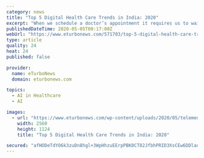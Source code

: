 ```yaml
---
category: news
title: "Top 5 Digital Health Care Trends in India: 2020"
excerpt: "When we schedule a doctor’s appointment it requires us to wait for a couple of hours for a medical check-up but not so with digital healthcare."
publishedDateTime: 2020-05-05T00:17:00Z
webUrl: "https://www.eturbonews.com/571703/top-5-digital-health-care-trends-in-india-2020/"
type: article
quality: 24
heat: 24
published: false

provider:
  name: eTurboNews
  domain: eturbonews.com

topics:
  - AI in Healthcare
  - AI

images:
  - url: "https://www.eturbonews.com/wp-content/uploads/2020/05/telemed-scaled.jpg"
    width: 2560
    height: 1124
    title: "Top 5 Digital Health Care Trends in India: 2020"

secured: "afHODeTdYO6k3zuDn8hgl+3WpHhzuEErpPBK0CT82JfbhPRID3XsCEw6DDlaoFRFnYSabAfGiOW40t/mHm5+sX/YCCwHTJ26y1dLa6ihg2v5LYwno9GzHuJQrRDtvMLPVtOJQYNSPJBQO4gTU8sY4KaYkJv03gNlg/sJvSeB+WQuBZOUFLuD/FetjNWUOjUMcUw3dTTzX02WuF2hf9YnLTAlt6rZubo272Pz3GZovWbLWBy21mL8OHVIun8TBpr4O54d5tC5mwlrmDz5u0eGj/sXumUl3S0bc2H1dJ+7QBLJiIavNlq4WYstByInYvui;JLKee0nE76drFJjFAX3ysQ=="
---
```


